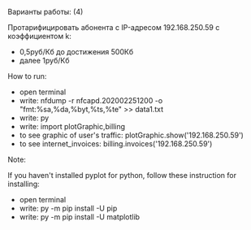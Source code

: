 Варианты работы: (4)

Протарифицировать абонента с IP-адресом 192.168.250.59 с коэффициентом k: 

- 0,5руб/Кб до достижения 500Кб
- далее 1руб/Кб

How to run:

- open terminal
- write: nfdump -r nfcapd.202002251200 -o "fmt:%sa,%da,%byt,%ts,%te" >> data1.txt
- write: py
- write: import plotGraphic,billing
- to see graphic of user's traffic: plotGraphic.show('192.168.250.59')
- to see internet_invoices: billing.invoices('192.168.250.59')

Note:

If you haven't installed pyplot for python, follow these instruction for installing:

- open terminal
- write: py -m pip install -U pip
- write: py -m pip install -U matplotlib
